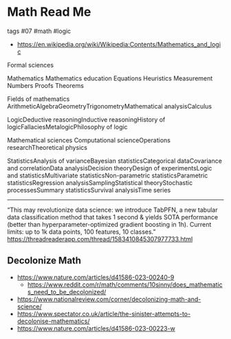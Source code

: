 # Math Read Me

tags #07 #math #logic

* https://en.wikipedia.org/wiki/Wikipedia:Contents/Mathematics_and_logic


Formal sciences

Mathematics
Mathematics education
Equations
Heuristics
Measurement
Numbers
Proofs
Theorems

Fields of mathematics
ArithmeticAlgebraGeometryTrigonometryMathematical analysisCalculus

LogicDeductive reasoningInductive reasoningHistory of logicFallaciesMetalogicPhilosophy of logic

Mathematical sciences
Computational scienceOperations researchTheoretical physics

StatisticsAnalysis of varianceBayesian statisticsCategorical dataCovariance and correlationData analysisDecision theoryDesign of experimentsLogic and statisticsMultivariate statisticsNon-parametric statisticsParametric statisticsRegression analysisSamplingStatistical theoryStochastic processesSummary statisticsSurvival analysisTime series

***

“This may revolutionize data science: we introduce TabPFN, a new tabular data classification method that takes 1 second & yields SOTA performance (better than hyperparameter-optimized gradient boosting in 1h). Current limits: up to 1k data points, 100 features, 10 classes.” https://threadreaderapp.com/thread/1583410845307977733.html


## Decolonize Math

* https://www.nature.com/articles/d41586-023-00240-9
  * https://www.reddit.com/r/math/comments/10sjnny/does_mathematics_need_to_be_decolonized/
* https://www.nationalreview.com/corner/decolonizing-math-and-science/
* https://www.spectator.co.uk/article/the-sinister-attempts-to-decolonise-mathematics/
* https://www.nature.com/articles/d41586-023-00223-w

